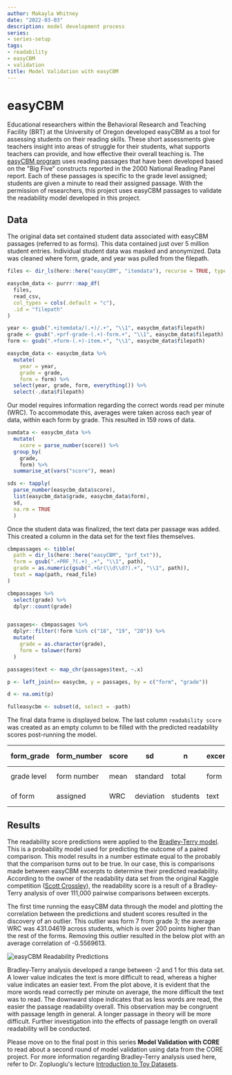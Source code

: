 ```yaml
---
author: Makayla Whitney
date: "2022-03-03"
description: model development process
series:
- series-setup
tags:
- readability
- easyCBM
- validation
title: Model Validation with easyCBM
---
```


# easyCBM
Educational researchers within the Behavioral Research and Teaching Facility (BRT) at the University of Oregon developed easyCBM as a tool for assessing students on their reading skills. These short assessments give teachers insight into areas of struggle for their students, what supports teachers can provide, and how effective their overall teaching is. The [easyCBM program](easycbm.com "easyCBM program") uses reading passages that have been developed based on the "Big Five" constructs reported in the 2000 National Reading Panel report. Each of these passages is specific to the grade level assigned; students are given a minute to read their assigned passage. With the permission of researchers, this project uses easyCBM passages to validate the readability model developed in this project. 

## Data
The original data set contained student data associated with easyCBM passages (referred to as forms). This data contained just over 5 million student entries. Individual student data was masked and anonymized. Data was cleaned where form, grade, and year was pulled from the filepath. 
```r
files <- dir_ls(here::here("easyCBM", "itemdata"), recurse = TRUE, type = "file")

easycbm_data <- purrr::map_df(
  files,
  read_csv,
  col_types = cols(.default = "c"),
  .id = "filepath"
)

year <- gsub(".+itemdata/(.+)/.+", "\\1", easycbm_data$filepath)
grade <- gsub(".+prf-grade-(.+)-form.+", "\\1", easycbm_data$filepath)
form <- gsub(".+form-(.+)-item.+", "\\1", easycbm_data$filepath)

easycbm_data <- easycbm_data %>% 
  mutate(
    year = year,
    grade = grade,
    form = form) %>% 
  select(year, grade, form, everything()) %>% 
  select(-.data$filepath)

```
Our model requires information regarding the correct words read per minute (WRC). To accommodate this, averages were taken across each year of data, within each form by grade. This resulted in 159 rows of data. 

```r
sumdata <- easycbm_data %>%
  mutate(
    score = parse_number(score)) %>%
  group_by(
    grade,
    form) %>% 
  summarise_at(vars("score"), mean)

sds <- tapply(
  parse_number(easycbm_data$score), 
  list(easycbm_data$grade, easycbm_data$form),
  sd,
  na.rm = TRUE
  )
```
Once the student data was finalized, the text data per passage was added. This created a column in the data set for the text files themselves.   
```r
cbmpassages <- tibble(
  path = dir_ls(here::here("easyCBM", "prf_txt")),
  form = gsub(".+PRF_?(.+)_.+", "\\1", path),
  grade = as.numeric(gsub(".+Gr(\\d\\d?).+", "\\1", path)),
  text = map(path, read_file)
)

cbmpassages %>% 
  select(grade) %>% 
  dplyr::count(grade)


passages<- cbmpassages %>% 
  dplyr::filter(!form %in% c("18", "19", "20")) %>% 
  mutate(
    grade = as.character(grade),
    form = tolower(form)
  )

passages$text <- map_chr(passages$text, ~.x)

p <- left_join(x= easycbm, y = passages, by = c("form", "grade"))

d <- na.omit(p)

fulleasycbm <- subset(d, select = -path)
```

The final data frame is displayed below. The last column `readability score` was created as an empty column to be filled with the predicted readability scores post-running the model. 

| form_grade  | form_number | score |     sd    |     n    | excerpt | readability score |
| ----------- | ----------- | ----- | --------- | -------- | ------- | ----------------- |
| grade level | form number | mean  | standard  | total    |  form   |  model produced   |
|   of form   | assigned    | WRC   | deviation | students |  text   |  passage level    |

## Results
The readability score predictions were applied to the [Bradley-Terry model](https://www.r-bloggers.com/2022/02/what-is-the-bradley-terry-model/ "Bradley-Terry model"). This is a probability model used for predicting the outcome of a paired comparison. This model results in a number estimate equal to the probably that the comparison turns out to be true. In our case, this is comparisons made between easyCBM excerpts to determine their predicted readability. According to the owner of the readability data set from the original Kaggle competition ([Scott Crossley](https://www.kaggle.com/c/commonlitreadabilityprize/discussion/240423 "Scott Crossley")), the readability score is a result of a Bradley-Terry analysis of over 111,000 pairwise comparisons between excerpts. 

The first time running the easyCBM data through the model and plotting the correlation between the predictions and student scores resulted in the discovery of an outlier. This outlier was form 7 from grade 3; the average WRC was 431.04619 across students, which is over 200 points higher than the rest of the forms. Removing this outlier resulted in the below plot with an average correlation of -0.5569613. 

![easyCBM Readability Predictions](/Plots/readprediction.png)

Bradley-Terry analysis developed a range between -2 and 1 for this data set. A lower value indicates the text is more difficult to read, whereas a higher value indicates an easier text. From the plot above, it is evident that the more words read correctly per minute on average, the more difficult the text was to read. The downward slope indicates that as less words are read, the easier the passage readability overall. This observation may be congruent with passage length in general. A longer passage in theory will be more difficult. Further investigation into the effects of passage length on overall readability will be conducted. 

Please move on to the final post in this series **Model Validation with CORE** to read about a second round of model validation using data from the CORE project. For more information regarding Bradley-Terry analysis used here, refer to Dr. Zopluoglu's lecture [Introduction to Toy Datasets](https://ml-21.netlify.app/notes/lecture-1a.html "Introduction to Toy Datasets").
